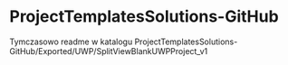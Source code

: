 # ProjectTemplatesSolutions-GitHub


Tymczasowo readme w katalogu ProjectTemplatesSolutions-GitHub/Exported/UWP/SplitViewBlankUWPProject_v1
